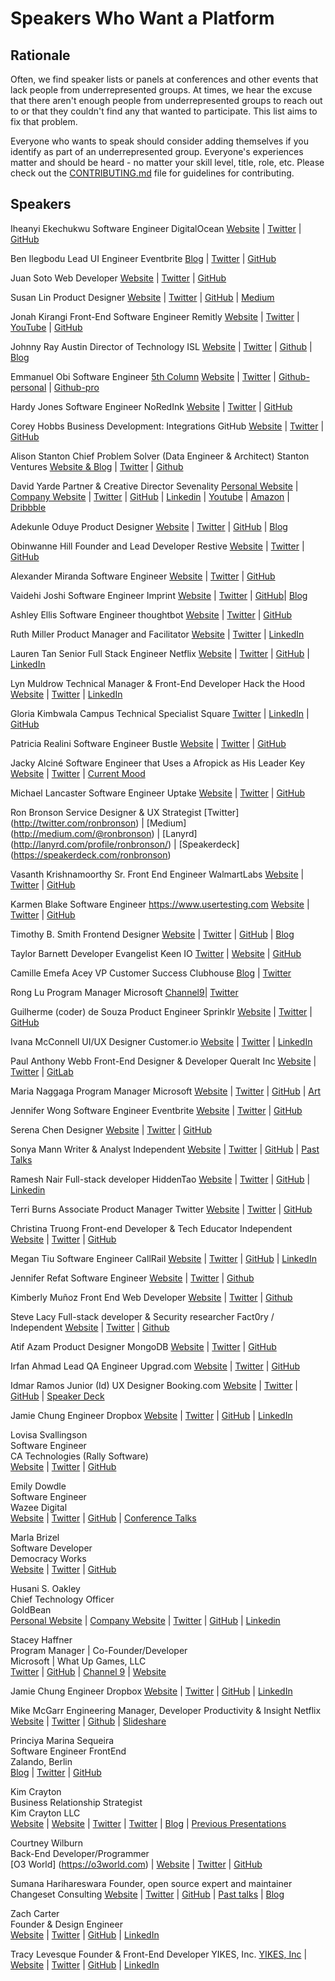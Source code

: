 # Speakers Who Want a Platform

## Rationale
Often, we find speaker lists or panels at conferences and other events that lack
people from underrepresented groups. At times, we hear the excuse that there
aren't enough people from underrepresented groups to reach out to or that they
couldn't find any that wanted to participate.  This list aims to fix that
problem. 

Everyone who wants to speak should consider adding themselves if you identify as part of an underrepresented group. Everyone's experiences matter and should be heard - no matter your skill level, title, role, etc. Please check out the [CONTRIBUTING.md](.github/CONTRIBUTING.md) file for guidelines for contributing.

## Speakers

Iheanyi Ekechukwu
Software Engineer
DigitalOcean
[Website](http://iheanyi.com) | [Twitter](https://twitter.com/kwuchu) |
[GitHub](https://github.com/iheanyi)

Ben Ilegbodu
Lead UI Engineer
Eventbrite
[Blog](http://www.benmvp.com) | [Twitter](https://twitter.com/benmvp) |
[GitHub](https://github.com/benmvp)

Juan Soto
Web Developer
[Website](http://juansoto.me) | [Twitter](https://twitter.com/_hooan) |
[GitHub](https://github.com/sotojuan)

Susan Lin
Product Designer
[Website](http://bysusanlin.com) | [Twitter](https://twitter.com/bysusanlin) | [GitHub](https://github.com/bysl) | [Medium](https://medium.com/@bysusanlin)

Jonah Kirangi
Front-End Software Engineer
Remitly
[Website](http://www.jonahkirangi.com) | [Twitter](https://twitter.com/jonahkirangi) | [YouTube](https://www.youtube.com/user/jonahkirangi) | [GitHub](https://github.com/jonahkirangi)

Johnny Ray Austin
Director of Technology
ISL
[Website](https://johnnyray.me) | [Twitter](https://twitter.com/recursivefunk) | [Github](https://github.com/recursivefunk) | [Blog](https://medium.com/@recursivefunk)

Emmanuel Obi
Software Engineer
[5th Column](http://5thcolumn.net/)
[Website](http://withtwoemms@github.io) | [Twitter](https://twitter.com/manualautomaton) |
[Github-personal](https://github.com/withtwoemms) |
[Github-pro](https://github.com/emmanuellyautomated)

Hardy Jones
Software Engineer
NoRedInk
[Website](http://joneshf.github.io/) | [Twitter](https://twitter.com/st58) |
[GitHub](https://github.com/joneshf/)

Corey Hobbs
Business Development: Integrations
GitHub
[Website](http://corey.chocolatejs.com/) | [Twitter](https://twitter.com/chobberoni) |
[GitHub](https://github.com/chobberoni)

Alison Stanton
Chief Problem Solver (Data Engineer & Architect)
Stanton Ventures
[Website & Blog](http://www.alisonstanton.com/) | [Twitter](https://twitter.com/alison985) | [Github](https://github.com/alison985)

David Yarde
Partner & Creative Director
Sevenality
[Personal Website](http://davidyarde.com) | [Company Website](http://sevenality.com) | [Twitter](https://twitter.com/dsmy) |
[GitHub](https://github.com/dsmy) | [Linkedin](https://www.linkedin.com/in/davidyarde) | [Youtube](https://www.youtube.com/c/davidyarde) | [Amazon](https://www.amazon.com/David-Yarde/e/B00P6XFLOG/) | [Dribbble](https://dribbble.com/dsmy)

Adekunle Oduye
Product Designer
[Website](http://www.adekunleoduye.com/) | [Twitter](https://twitter.com/adekunleoduye) | [GitHub](https://github.com/adekunleoduye) | [Blog](http://www.adekunleoduye.com/blog/)

Obinwanne Hill
Founder and Lead Developer
Restive
[Website](http://obihill.com) | [Twitter](https://twitter.com/obihill) |
[GitHub](https://github.com/obihill)

Alexander Miranda
Software Engineer
[Website](https://amiranda.me) | [Twitter](https://twitter.com/amiranda222) | [GitHub](https://github.com/ammiranda)

Vaidehi Joshi
Software Engineer
Imprint
[Website](http://vaidehi.com) | [Twitter](https://twitter.com/vaidehijoshi) |
[GitHub](https://github.com/vaidehijoshi)| [Blog](https://vaidehijoshi.github.io)

Ashley Ellis
Software Engineer
thoughtbot
[Website](http://ashleyellis.io/) | [Twitter](https://twitter.com/ashleynellis) | [GitHub](https://github.com/anellis)

Ruth Miller
Product Manager and Facilitator
[Website](http://ruthmiller.net) | [Twitter](https://twitter.com/mcplanner) | [LinkedIn](https://linkedin.com/in/mcplanner)

Lauren Tan
Senior Full Stack Engineer
Netflix
[Website](http://www.sugarpirate.com) | [Twitter](https://twitter.com/sugarpirate_) | [GitHub](https://github.com/poteto) | [LinkedIn](https://www.linkedin.com/in/laurenelizabethtan)

Lyn Muldrow
Technical Manager & Front-End Developer
Hack the Hood
[Website](http://lynmuldrow.com) | [Twitter](http://twitter.com/lynmuldrow) | [LinkedIn](http://linkedin.com/in/lynmuldrow)

Gloria Kimbwala
Campus Technical Specialist
Square
[Twitter](https://twitter.com/gkimbwala) | [LinkedIn](https://linkedin.com/in/gkimbwala) | [GitHub](https://github.com/gkimbwala)

Patricia Realini
Software Engineer
Bustle
[Website](http://patriciarealini.com) | [Twitter](https://twitter.com/patriciarealini) | [GitHub](https://github.com/patriciarealini)

Jacky Alciné
Software Engineer that Uses a Afropick as His Leader Key
[Website](https://jacky.wtf) | [Twitter](https://twitter.com/jackyalcine) | [Current Mood](http://black.af)

Michael Lancaster
Software Engineer
Uptake
[Website](http://bymichaellancaster.com) | [Twitter](https://twitter.com/weblancaster) |
[GitHub](https://github.com/weblancaster)

Ron Bronson
Service Designer & UX Strategist
[Twitter] (http://twitter.com/ronbronson) | [Medium] (http://medium.com/@ronbronson) |
[Lanyrd] (http://lanyrd.com/profile/ronbronson/) | [Speakerdeck] (https://speakerdeck.com/ronbronson)

Vasanth Krishnamoorthy
Sr. Front End Engineer
WalmartLabs
[Website](http://www.vasanthk.com/) | [Twitter](https://twitter.com/vasanth_k) |
[GitHub](https://github.com/vasanthk)

Karmen Blake
Software Engineer
https://www.usertesting.com
[Website](http://blog.dudeblake.com/) | [Twitter](https://twitter.com/kblake) |
[GitHub](https://github.com/kblake)

Timothy B. Smith
Frontend Designer
[Website](https://ttimsmith.com) | [Twitter](https://twitter.com/smithtimmytim) | [GitHub](https://github.com/smithtimmytim) | [Blog](https://theboldreport.net)

Taylor Barnett
Developer Evangelist
Keen IO
[Twitter](https://twitter.com/taylor_atx) | [Website](http://taylorbar.net/) | [GitHub](https://github.com/tbarn)

Camille Emefa Acey
VP Customer Success
Clubhouse
[Blog](http://medium.com/@kavbojka) | [Twitter](https://twitter.com/kavbojka)

Rong Lu
Program Manager
Microsoft
[Channel9](https://channel9.msdn.com/Events/Speakers/rong-lu)| [Twitter](https://twitter.com/davorabbit)

Guilherme (coder) de Souza
Product Engineer
Sprinklr
[Website](http://guisouza.github.io) | [Twitter](https://twitter.com/_gui_souza) |
[GitHub](https://github.com/guisouza)

Ivana McConnell
UI/UX Designer
Customer.io
[Website](http://ivanamcconnell.com) | [Twitter](https://twitter.com/ivanamcconnell) | [LinkedIn](https://www.linkedin.com/in/ivanamcconnell)

Paul Anthony Webb
Front-End Designer & Developer
Queralt Inc
[Website](https://dsgn.io) | [Twitter](https://twitter.com/NetOpWibby) | [GitLab](https://paulwebb.software)

Maria Naggaga
Program Manager
Microsoft
[Website](http://marianaggaga.com/) | [Twitter](https://twitter.com/LadyNaggaga) | [GitHub](https://github.com/LadyNaggaga) | [Art](http://ladynaggaga.tumblr.com/)

Jennifer Wong
Software Engineer
Eventbrite
[Website](http://mochimachine.org/) | [Twitter](https://twitter.com/mybluewristband) |
[GitHub](https://github.com/jennz0r)

Serena Chen
Designer
[Website](http://serena.nz) | [Twitter](https://twitter.com/sereeena) |
[GitHub](https://github.com/heisenburger)

Sonya Mann
Writer & Analyst
Independent
[Website](https://www.sonyaellenmann.com/) | [Twitter](https://twitter.com/sonyaellenmann) | [GitHub](https://github.com/sonyamann) | [Past Talks](https://www.sonyaellenmann.com/tag/talks)

Ramesh Nair
Full-stack developer
HiddenTao
[Website](https://hiddentao.com) | [Twitter](https://twitter.com/hiddentao) |
[GitHub](https://github.com/hiddentao) | [Linkedin](https://www.linkedin.com/in/hiddentao)

Terri Burns
Associate Product Manager
Twitter
[Website](http://tcburning.com) | [Twitter](https://twitter.com/tcburning) |
[GitHub](https://github.com/terriburns)

Christina Truong
Front-end Developer & Tech Educator
Independent
[Website](http://christinatruong.com) | [Twitter](https://twitter.com/christinatruong) |
[GitHub](https://github.com/christinatruong)

Megan Tiu
Software Engineer
CallRail
[Website](http://megantiu.com) | [Twitter](https://twitter.com/megandtiu) |
[GitHub](https://github.com/megantiu) | [LinkedIn](https://www.linkedin.com/megantiu)

Jennifer Refat
Software Engineer
[Website](http://jenrefat.com) | [Twitter](https://twitter.com/mellowbeing) |
[Github](http://github.com/mellowbeing)

Kimberly Muñoz
Front End Web Developer
[Website](http://www.kimberlymunoz.com) | [Twitter](http://twitter.com/kimberlymunoz) | [Github](http://www.github.com/kimberlymunoz)

Steve Lacy
Full-stack developer & Security researcher
Fact0ry / Independent
[Website](http://slacy.me) | [Twitter](https://twitter.com/stevedelacy) |
[Github](https://github.com/stevelacy)

Atif Azam
Product Designer
MongoDB
[Website](http://atifaz.am) | [Twitter](http://www.twitter.com/atifazm) |
[GitHub](http://www.github.com/atifazam)

Irfan Ahmad
Lead QA Engineer
Upgrad.com
[Website](http://critick.io) | [Twitter](https://twitter.com/notimewaste) |
[GitHub](https://github.com/irfanah)

Idmar Ramos Junior (Id)
UX Designer
Booking.com
[Website](http://id.etc.br) | [Twitter](https://twitter.com/idmarjr) | [GitHub](https://github.com/idmarjr) | [Speaker Deck](https://speakerdeck.com/idmarjr)

Jamie Chung
Engineer
Dropbox
[Website](http://jamiechu.ng) | [Twitter](https://twitter.com/attnjamie) | [GitHub](https://github.com/attnjamie) | [LinkedIn](https://www.linkedin.com/in/attnjamie)


Lovisa Svallingson   
Software Engineer  
CA Technologies (Rally Software)  
[Website](http://lovisa.io) | [Twitter](https://twitter.com/applegrain) | [GitHub](https://github.com/applegrain)

Emily Dowdle  
Software Engineer  
Wazee Digital  
[Website](http://emilydowdle.com) | [Twitter](https://twitter.com/editingemily) | [GitHub](https://github.com/emilydowdle) | [Conference Talks](http://emilydowdle.com/talks)  

Marla Brizel  
Software Developer  
Democracy Works  
[Website](http://www.marlabrizel.com) | [Twitter](https://twitter.com/marlabrizel) |
[GitHub](https://github.com/marlabrizel)  

Husani S. Oakley  
Chief Technology Officer  
GoldBean  
[Personal Website](http://husani.com) | [Company Website](https://hellogoldbean.com) | [Twitter](https://twitter.com/husanioakley) |
[GitHub](https://github.com/husani) | [Linkedin](https://www.linkedin.com/in/husani)

Stacey Haffner  
Program Manager | Co-Founder/Developer   
Microsoft | What Up Games, LLC  
[Twitter](https://twitter.com/yecats131) | [GitHub](https://github.com/staceyhaffner) | [Channel 9](https://channel9.msdn.com/Search?term=stacey%20haffner#ch9Search) | [Website](www.whatupgames.com)  

Jamie Chung
Engineer
Dropbox
[Website](http://jamiechu.ng) | [Twitter](https://twitter.com/attnjamie) | [GitHub](https://github.com/attnjamie) | [LinkedIn](https://www.linkedin.com/in/attnjamie)

Mike McGarr
Engineering Manager, Developer Productivity & Insight
Netflix
[Website](http://www.mikemcgarr.com) | [Twitter](http://www.twitter.com/SonOfGarr) | [Github](https://github.com/jmcgarr) | [Slideshare](http://www.slideshare.net/jmcgarr/presentations)

Princiya Marina Sequeira  
Software Engineer FrontEnd  
Zalando, Berlin  
[Blog](https://princiya777.wordpress.com) | [Twitter](https://twitter.com/princi_ya) | [GitHub](https://github.com/princiya)  

Kim Crayton  
Business Relationship Strategist  
Kim Crayton LLC  
[Website](http://KimCrayton.com) | [Website](http://JrDevMentoring.com) | [Twitter](https://twitter.com/KimCrayton1) | [Twitter](http://twitter.com/JrDevMentoring) | [Blog](https://medium.com/@KimCrayton1) | [Previous Presentations](https://www.youtube.com/playlist?list=PLEJ1RnaQ_swh7wiD80NSSLu8UrOv3DiQ6)  

Courtney Wilburn  
Back-End Developer/Programmer  
[O3 World] (https://o3world.com) | [Website](https://portfolio.cjwilburn.com) | [Twitter](https://twitter.com/cjwilburn) | [GitHub](https://github.com/cjwilburn)

Sumana Harihareswara
Founder, open source expert and maintainer
Changeset Consulting
[Website](https://www.changeset.nyc) | [Twitter](https://twitter.com/brainwane) | [GitHub](https://github.com/brainwane) | [Past talks](http://www.harihareswara.net/talks.html) | [Blog](http://www.harihareswara.net/ces.shtml)

Zach Carter  
Founder & Design Engineer  
[Website](http://zaa.ch) | [Twitter](https://twitter.com/zii) |
[GitHub](https://github.com/zaach) | [LinkedIn](http://linkedin.com/in/zachcarter)

Tracy Levesque 
Founder & Front-End Developer
YIKES, Inc.
[YIKES, Inc](https://www.yikesinc.com/) | [Website](https://www.thetracyl.com/) | [Twitter](https://twitter.com/LilJimmi) |
[GitHub](https://github.com/TheTracyL) | [LinkedIn](https://www.linkedin.com/in/tracylevesque)